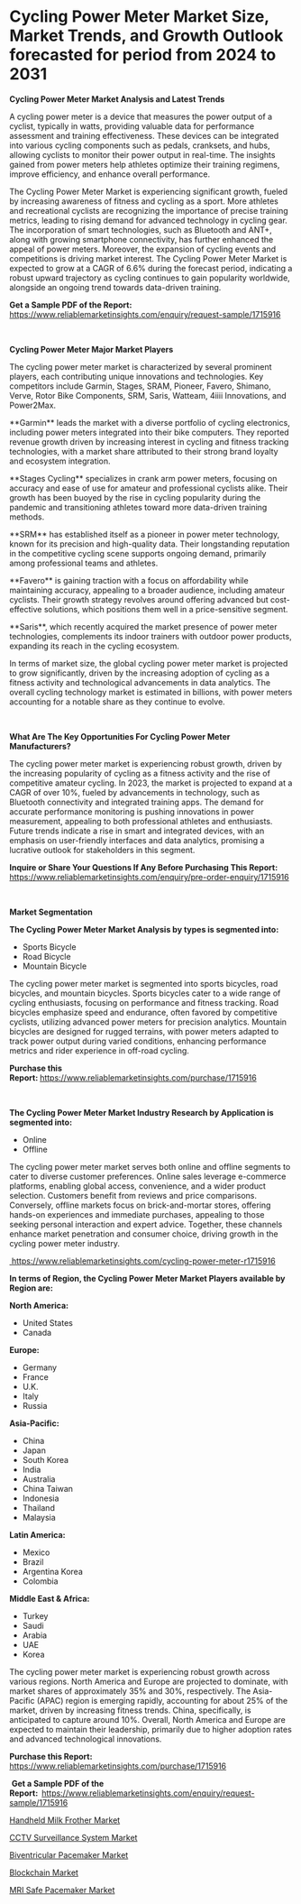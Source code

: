 <p><h1>Cycling Power Meter Market Size, Market Trends, and Growth Outlook forecasted for period from 2024 to 2031</h1></p><p><strong>Cycling Power Meter Market Analysis and Latest Trends</strong></p>
<p><p>A cycling power meter is a device that measures the power output of a cyclist, typically in watts, providing valuable data for performance assessment and training effectiveness. These devices can be integrated into various cycling components such as pedals, cranksets, and hubs, allowing cyclists to monitor their power output in real-time. The insights gained from power meters help athletes optimize their training regimens, improve efficiency, and enhance overall performance.</p><p>The Cycling Power Meter Market is experiencing significant growth, fueled by increasing awareness of fitness and cycling as a sport. More athletes and recreational cyclists are recognizing the importance of precise training metrics, leading to rising demand for advanced technology in cycling gear. The incorporation of smart technologies, such as Bluetooth and ANT+, along with growing smartphone connectivity, has further enhanced the appeal of power meters. Moreover, the expansion of cycling events and competitions is driving market interest. The Cycling Power Meter Market is expected to grow at a CAGR of 6.6% during the forecast period, indicating a robust upward trajectory as cycling continues to gain popularity worldwide, alongside an ongoing trend towards data-driven training.</p></p>
<p><strong>Get a Sample PDF of the Report:&nbsp;</strong> <a href="https://www.reliablemarketinsights.com/enquiry/request-sample/1715916?utm_campaign=1589&utm_medium=2&utm_source=Github&utm_content=ia&utm_term=23102024&utm_id=cycling-power-meter">https://www.reliablemarketinsights.com/enquiry/request-sample/1715916</a></p>
<p>&nbsp;</p>
<p><strong>Cycling Power Meter Major Market Players</strong></p>
<p><p>The cycling power meter market is characterized by several prominent players, each contributing unique innovations and technologies. Key competitors include Garmin, Stages, SRAM, Pioneer, Favero, Shimano, Verve, Rotor Bike Components, SRM, Saris, Watteam, 4iiii Innovations, and Power2Max.</p><p>**Garmin** leads the market with a diverse portfolio of cycling electronics, including power meters integrated into their bike computers. They reported revenue growth driven by increasing interest in cycling and fitness tracking technologies, with a market share attributed to their strong brand loyalty and ecosystem integration. </p><p>**Stages Cycling** specializes in crank arm power meters, focusing on accuracy and ease of use for amateur and professional cyclists alike. Their growth has been buoyed by the rise in cycling popularity during the pandemic and transitioning athletes toward more data-driven training methods.</p><p>**SRM** has established itself as a pioneer in power meter technology, known for its precision and high-quality data. Their longstanding reputation in the competitive cycling scene supports ongoing demand, primarily among professional teams and athletes.</p><p>**Favero** is gaining traction with a focus on affordability while maintaining accuracy, appealing to a broader audience, including amateur cyclists. Their growth strategy revolves around offering advanced but cost-effective solutions, which positions them well in a price-sensitive segment.</p><p>**Saris**, which recently acquired the market presence of power meter technologies, complements its indoor trainers with outdoor power products, expanding its reach in the cycling ecosystem.</p><p>In terms of market size, the global cycling power meter market is projected to grow significantly, driven by the increasing adoption of cycling as a fitness activity and technological advancements in data analytics. The overall cycling technology market is estimated in billions, with power meters accounting for a notable share as they continue to evolve.</p></p>
<p>&nbsp;</p>
<p><strong>What Are The Key Opportunities For Cycling Power Meter Manufacturers?</strong></p>
<p><p>The cycling power meter market is experiencing robust growth, driven by the increasing popularity of cycling as a fitness activity and the rise of competitive amateur cycling. In 2023, the market is projected to expand at a CAGR of over 10%, fueled by advancements in technology, such as Bluetooth connectivity and integrated training apps. The demand for accurate performance monitoring is pushing innovations in power measurement, appealing to both professional athletes and enthusiasts. Future trends indicate a rise in smart and integrated devices, with an emphasis on user-friendly interfaces and data analytics, promising a lucrative outlook for stakeholders in this segment.</p></p>
<p><strong>Inquire or Share Your Questions If Any Before Purchasing This Report:</strong> <a href="https://www.reliablemarketinsights.com/enquiry/pre-order-enquiry/1715916?utm_campaign=1589&utm_medium=2&utm_source=Github&utm_content=ia&utm_term=23102024&utm_id=cycling-power-meter">https://www.reliablemarketinsights.com/enquiry/pre-order-enquiry/1715916</a></p>
<p>&nbsp;</p>
<p><strong>Market Segmentation</strong></p>
<p><strong>The Cycling Power Meter Market Analysis by types is segmented into:</strong></p>
<p><ul><li>Sports Bicycle</li><li>Road Bicycle</li><li>Mountain Bicycle</li></ul></p>
<p><p>The cycling power meter market is segmented into sports bicycles, road bicycles, and mountain bicycles. Sports bicycles cater to a wide range of cycling enthusiasts, focusing on performance and fitness tracking. Road bicycles emphasize speed and endurance, often favored by competitive cyclists, utilizing advanced power meters for precision analytics. Mountain bicycles are designed for rugged terrains, with power meters adapted to track power output during varied conditions, enhancing performance metrics and rider experience in off-road cycling.</p></p>
<p><strong>Purchase this Report:&nbsp;</strong><a href="https://www.reliablemarketinsights.com/purchase/1715916?utm_campaign=1589&utm_medium=2&utm_source=Github&utm_content=ia&utm_term=23102024&utm_id=cycling-power-meter">https://www.reliablemarketinsights.com/purchase/1715916</a></p>
<p>&nbsp;</p>
<p><strong>The Cycling Power Meter Market Industry Research by Application is segmented into:</strong></p>
<p><ul><li>Online</li><li>Offline</li></ul></p>
<p><p>The cycling power meter market serves both online and offline segments to cater to diverse customer preferences. Online sales leverage e-commerce platforms, enabling global access, convenience, and a wider product selection. Customers benefit from reviews and price comparisons. Conversely, offline markets focus on brick-and-mortar stores, offering hands-on experiences and immediate purchases, appealing to those seeking personal interaction and expert advice. Together, these channels enhance market penetration and consumer choice, driving growth in the cycling power meter industry.</p></p>
<p><a href="https://www.reliablemarketinsights.com/cycling-power-meter-r1715916?utm_campaign=1589&utm_medium=2&utm_source=Github&utm_content=ia&utm_term=23102024&utm_id=cycling-power-meter">&nbsp;https://www.reliablemarketinsights.com/cycling-power-meter-r1715916</a></p>
<p><strong>In terms of Region, the Cycling Power Meter Market Players available by Region are:</strong></p>
<p>
    <p> <strong> North America: </strong>
        <ul>
            <li>United States</li>
            <li>Canada</li>
        </ul>
        </p> 
    <p> <strong> Europe: </strong>
        <ul>
            <li>Germany</li>
            <li>France</li>
            <li>U.K.</li>
            <li>Italy</li>
            <li>Russia</li>
        </ul>
        </p> 
    <p> <strong> Asia-Pacific: </strong>
        <ul>
            <li>China</li>
            <li>Japan</li>
            <li>South Korea</li>
            <li>India</li>
            <li>Australia</li>
            <li>China Taiwan</li>
            <li>Indonesia</li>
            <li>Thailand</li>
            <li>Malaysia</li>
        </ul>
        </p> 
    <p> <strong> Latin America: </strong>
        <ul>
            <li>Mexico</li>
            <li>Brazil</li>
            <li>Argentina Korea</li>
            <li>Colombia</li>
        </ul>
        </p> 
    <p> <strong> Middle East & Africa: </strong>
        <ul>
            <li>Turkey</li>
            <li>Saudi</li>
            <li>Arabia</li>
            <li>UAE</li>
            <li>Korea</li>
        </ul>
    </p>
    </p>
<p><p>The cycling power meter market is experiencing robust growth across various regions. North America and Europe are projected to dominate, with market shares of approximately 35% and 30%, respectively. The Asia-Pacific (APAC) region is emerging rapidly, accounting for about 25% of the market, driven by increasing fitness trends. China, specifically, is anticipated to capture around 10%. Overall, North America and Europe are expected to maintain their leadership, primarily due to higher adoption rates and advanced technological innovations.</p></p>
<p><strong>Purchase this Report: </strong><a href="https://www.reliablemarketinsights.com/purchase/1715916?utm_campaign=1589&utm_medium=2&utm_source=Github&utm_content=ia&utm_term=23102024&utm_id=cycling-power-meter">https://www.reliablemarketinsights.com/purchase/1715916</a></p>
<p>&nbsp;<strong>Get a Sample PDF of the Report:&nbsp;&nbsp;</strong><a href="https://www.reliablemarketinsights.com/enquiry/request-sample/1715916?utm_campaign=1589&utm_medium=2&utm_source=Github&utm_content=ia&utm_term=23102024&utm_id=cycling-power-meter">https://www.reliablemarketinsights.com/enquiry/request-sample/1715916</a></p>
<p><strong></strong></p>
<p><p><a href="https://www.linkedin.com/pulse/handheld-milk-frother-industry-analysis-report-market-size-ya5re?utm_campaign=1589&utm_medium=2&utm_source=Github&utm_content=ia&utm_term=23102024&utm_id=cycling-power-meter">Handheld Milk Frother Market</a></p><p><a href="https://www.linkedin.com/pulse/cctv-surveillance-system-market-global-insights-sales-s3i6e?utm_campaign=1589&utm_medium=2&utm_source=Github&utm_content=ia&utm_term=23102024&utm_id=cycling-power-meter">CCTV Surveillance System Market</a></p><p><a href="https://www.linkedin.com/pulse/biventricular-pacemaker-market-global-regional-analysis-tfdne?utm_campaign=1589&utm_medium=2&utm_source=Github&utm_content=ia&utm_term=23102024&utm_id=cycling-power-meter">Biventricular Pacemaker Market</a></p><p><a href="https://www.linkedin.com/pulse/regional-adaptations-global-blockchain-market-trends-pjj6e?utm_campaign=1589&utm_medium=2&utm_source=Github&utm_content=ia&utm_term=23102024&utm_id=cycling-power-meter">Blockchain Market</a></p><p><a href="https://www.linkedin.com/pulse/mri-safe-pacemaker-market-emerging-trends-future-prospects-0lxre?utm_campaign=1589&utm_medium=2&utm_source=Github&utm_content=ia&utm_term=23102024&utm_id=cycling-power-meter">MRI Safe Pacemaker Market</a></p></p>